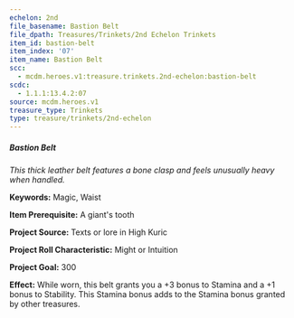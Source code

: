 ```yaml
---
echelon: 2nd
file_basename: Bastion Belt
file_dpath: Treasures/Trinkets/2nd Echelon Trinkets
item_id: bastion-belt
item_index: '07'
item_name: Bastion Belt
scc:
  - mcdm.heroes.v1:treasure.trinkets.2nd-echelon:bastion-belt
scdc:
  - 1.1.1:13.4.2:07
source: mcdm.heroes.v1
treasure_type: Trinkets
type: treasure/trinkets/2nd-echelon
---
```


##### Bastion Belt

*This thick leather belt features a bone clasp and feels unusually heavy when handled.*

**Keywords:** Magic, Waist

**Item Prerequisite:** A giant's tooth

**Project Source:** Texts or lore in High Kuric

**Project Roll Characteristic:** Might or Intuition

**Project Goal:** 300

**Effect:** While worn, this belt grants you a +3 bonus to Stamina and a +1 bonus to Stability. This Stamina bonus adds to the Stamina bonus granted by other treasures.
